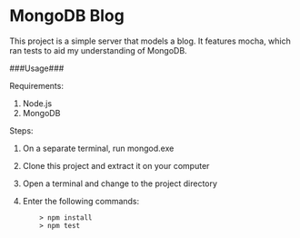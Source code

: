 # MongoDB Blog

This project is a simple server that models a blog. It features mocha, which ran tests to aid my understanding of MongoDB.

###Usage###

Requirements: 

1. Node.js
2. MongoDB

Steps:

1. On a separate terminal, run mongod.exe
2. Clone this project and extract it on your computer
3. Open a terminal and change to the project directory
4. Enter the following commands:

	```
		> npm install
		> npm test
	```
